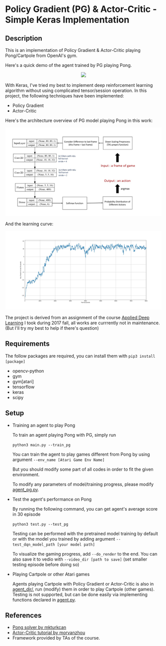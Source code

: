 # Policy Gradient (PG) & Actor-Critic - Simple Keras Implementation


## Description

This is an implementation of Policy Gradient & Actor-Critic playing Pong/Cartpole from OpenAI's gym.

Here's a quick demo of the agent trained by PG playing Pong.

<p align="center"> 
<img src="fig/breakout.gif">
</p>

With Keras, I've tried my best to implement deep reinforcement learning algorithm without using complicated tensor/session operation. In this project, the following techniques have been implemented:

- Policy Gradient
- Actor-Critic

Here's the architecture overview of PG model playing Pong in this work:

<p align="center"> 
<img src="fig/workflow.jpg">
</p>


And the learning curve:

<p align="center"> 
<img src="fig/learning_curve.jpg">
</p>


The project is derived from an assignment of the course [Applied Deep Learning](https://www.csie.ntu.edu.tw/~yvchen/f106-adl/) I took during 2017 fall, all works are currrently not in maintenance. (But I'll try my best to help if there's question)


## Requirements

The follow packages are required, you can install them with `pip3 install [package]`

- opencv-python
- gym
- gym[atari]
- tensorflow
- keras
- scipy	

## Setup
- Training an agent to play Pong
	
    To train an agent playing Pong with PG, simply run

	`python3 main.py --train_pg`

	You can train the agent to play games different from Pong by using argument `--env_name [Atari Game Env Name]`

	But you should modify some part of all codes in order to fit the given environment.

    To modify any parameters of model/training progress, please modify [agent_pg.py](agent_dir/agent_pg.py).

- Test the agent's performance on Pong
     
     By running the following command, you can get agent's average score in 30 episode
     
     `python3 test.py --test_pg`
     
     Testing can be performed with the pretrained model training by default or with the model you trained by adding argument `--test_dqn_model_path [your model path]`
     
     To visualize the gaming progress, add `--do_render` to the end. You can also save it to vedio with `--video_dir [path to save]` (set smaller testing episode before doing so)

- Playing Cartpole or other Atari games

	Agents playing Cartpole with Policy Gradient or Actor-Critic is also in [agent_dir/](agent_dir/), run (modify) them in order to play Cartpole (other games). Testing is not supported, but can be done easily via implementing functions declared in [agent.py](agent_dir/agent.py).



## References
- [Pong solver by mkturkcan](https://github.com/mkturkcan/Keras-Pong)
- [Actor-Critic tutorial by morvanzhou](https://github.com/MorvanZhou/Reinforcement-learning-with-tensorflow/)
- Framework provided by TAs of the course.